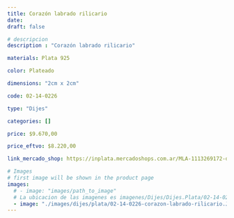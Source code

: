```yaml
---
title: Corazón labrado rilicario
date: 
draft: false

# descripcion
description : "Corazón labrado rilicario"

materials: Plata 925

color: Plateado

dimensions: "2cm x 2cm"

code: 02-14-0226

type: "Dijes"

categories: []

price: $9.670,00

price_eftvo: $8.220,00

link_mercado_shop: https://inplata.mercadoshops.com.ar/MLA-1113269172-dije-de-plata-corazón-labrado-relicario-_JM

# Images
# first image will be shown in the product page
images:
  # - image: "images/path_to_image"
  # La ubicacion de las imagenes es imagenes/Dijes/Dijes.Plata/02-14-0226-corazon-labrado-rilicario
  - image: "./images/dijes/plata/02-14-0226-corazon-labrado-rilicario.JPG"
---
```

